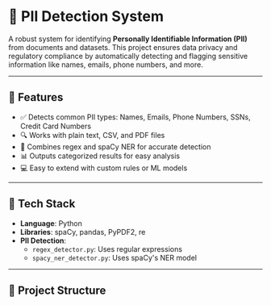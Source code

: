 # 🔐 PII Detection System

A robust system for identifying **Personally Identifiable Information (PII)** from documents and datasets. This project ensures data privacy and regulatory compliance by automatically detecting and flagging sensitive information like names, emails, phone numbers, and more.

---

## 📌 Features

- ✅ Detects common PII types: Names, Emails, Phone Numbers, SSNs, Credit Card Numbers
- 🔍 Works with plain text, CSV, and PDF files
- 🧠 Combines regex and spaCy NER for accurate detection
- 📊 Outputs categorized results for easy analysis
- 💻 Easy to extend with custom rules or ML models

---

## 🚀 Tech Stack

- **Language**: Python  
- **Libraries**: spaCy, pandas, PyPDF2, re
- **PII Detection**:
  - `regex_detector.py`: Uses regular expressions
  - `spacy_ner_detector.py`: Uses spaCy's NER model

---

## 📁 Project Structure

